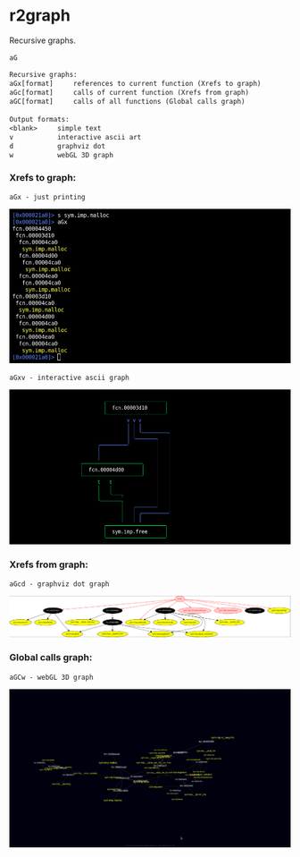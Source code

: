 r2graph
=======

Recursive graphs.

	aG

```
Recursive graphs:
aGx[format]     references to current function (Xrefs to graph)
aGc[format]     calls of current function (Xrefs from graph)
aGC[format]     calls of all functions (Global calls graph)

Output formats:
<blank>     simple text
v           interactive ascii art
d           graphviz dot
w           webGL 3D graph
```

### Xrefs to graph:

	aGx - just printing

![](img/aGx.png)

	aGxv - interactive ascii graph

![](img/aGxv.png)

### Xrefs from graph:

	aGcd - graphviz dot graph

![](img/aGcd.png)

### Global calls graph:

	aGCw - webGL 3D graph

![](img/aGCw.gif)
